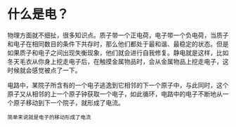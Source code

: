 # 什么是电？

物理方面就不细扯，很多知识点。质子带一个正电荷，电子带一个负电荷，当质子和电子在相同数目的条件下共存时，那么他们都处于最和谐、最稳定的状态。但是如果质子和电子之间出现失衡现象，他们就会进行自我修复。静电就是这样，比如冬天毛衣从你身上挖走电子后，在触摸金属物品时，会从金属物品上挖走电子，这时候就会感觉被点了一下。

电路中，某院子所含有的一个电子逃逸到它相邻的下一个原子中，与此同时，这个原子又从相邻的上一个原子钟获取一个电子，如此循环，电路中的电子不断地从一个原子移动到下一个院子，就形成了电流。

`简单来说就是电子的移动形成了电流`